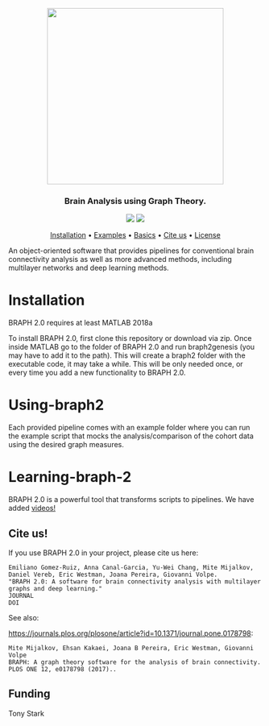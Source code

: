 <p align="center">
  <img width="350" src=https://github.com/softmatterlab/BRAPH-2-Matlab/blob/develop/braph2genesis/src/util/braph2icon.png>
</p>

<h3 align="center">Brain Analysis using Graph Theory.</h3>
<p align="center">
  <a href="https://github.com/softmatterlab/BRAPH-2-Matlab/blob/develop/braph2genesis/braph2license.rtf" alt="licence"><img src="https://img.shields.io/github/license/softmatterlab/BRAPH-2-Matlab?label=license&logo=MIT&logoColor=green"></a>
  <a href="https://doi.org/10.1371/journal.pone.01787981" alt="DOI"><img src="https://img.shields.io/badge/DOI-10.1371%2Fjournal.pone.0178798-blue">
  </a>
</p>
<p align="center">
  <a href="#installation">Installation</a> •
  <a href="#using-braph2">Examples</a> •
  <a href="#learning-braph-2">Basics</a> •
  <a href="#cite-us">Cite us</a> •
  <a href="https://github.com/softmatterlab/BRAPH-2-Matlab/blob/develop/braph2genesis/braph2license.rtf">License</a> 
</p>


An object-oriented software that provides pipelines for conventional brain connectivity analysis as well as more advanced methods, including multilayer networks and deep learning methods.

# Installation

BRAPH 2.0 requires at least MATLAB 2018a

To install BRAPH 2.0, first clone this repository or download via zip. 
Once inside MATLAB go to the folder of BRAPH 2.0 and run braph2genesis (you may have to add it to the path). This will create a braph2 folder with the executable code, it may take a while.
This will be only needed once, or every time you add a new functionality to BRAPH 2.0.

# Using-braph2

Each provided pipeline comes with an example folder where you can run the example script that mocks the analysis/comparison of the cohort data using the desired graph measures.

# Learning-braph-2

BRAPH 2.0 is a powerful tool that transforms scripts to pipelines. We have added <a href="http://braph.org/braph-1-0/videos/">videos!</a>

## Cite us!
If you use BRAPH 2.0 in your project, please cite us here:

```
Emiliano Gomez-Ruiz, Anna Canal-Garcia, Yu-Wei Chang, Mite Mijalkov, Daniel Vereb, Eric Westman, Joana Pereira, Giovanni Volpe.
"BRAPH 2.0: A software for brain connectivity analysis with multilayer graphs and deep learning."
JOURNAL
DOI
```

See also:

<https://journals.plos.org/plosone/article?id=10.1371/journal.pone.0178798>:
```
Mite Mijalkov, Ehsan Kakaei, Joana B Pereira, Eric Westman, Giovanni Volpe
BRAPH: A graph theory software for the analysis of brain connectivity.
PLOS ONE 12, e0178798 (2017)..
```

## Funding

Tony Stark
